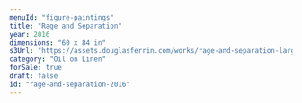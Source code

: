 ```yaml
---
menuId: "figure-paintings"
title: "Rage and Separation"
year: 2016
dimensions: "60 x 84 in"
s3Url: "https://assets.douglasferrin.com/works/rage-and-separation-large.jpg"
category: "Oil on Linen"
forSale: true
draft: false
id: "rage-and-separation-2016"
---
```

